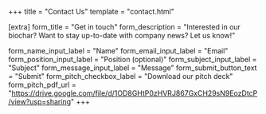 +++
title = "Contact Us"
template = "contact.html"

[extra]
form_title = "Get in touch"
form_description = "Interested in our biochar? Want to stay up-to-date with company news? Let us know!"

form_name_input_label = "Name"
form_email_input_label = "Email"
form_position_input_label = "Position (optional)"
form_subject_input_label = "Subject"
form_message_input_label = "Message"
form_submit_button_text = "Submit"
form_pitch_checkbox_label = "Download our pitch deck"
form_pitch_pdf_url = "https://drive.google.com/file/d/1OD8GHtP0zHVRJ867GxCH29sN9EozDtcP/view?usp=sharing"
+++

